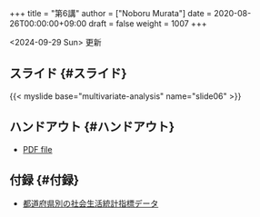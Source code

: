 +++
title = "第6講"
author = ["Noboru Murata"]
date = 2020-08-26T00:00:00+09:00
draft = false
weight = 1007
+++

<span class="timestamp-wrapper"><span class="timestamp">&lt;2024-09-29 Sun&gt; </span></span> 更新


## スライド {#スライド}

{{< myslide base="multivariate-analysis" name="slide06" >}}


## ハンドアウト {#ハンドアウト}

-   [PDF file](https://noboru-murata.github.io/multivariate-analysis/pdfs/slide06.pdf)


## 付録 {#付録}

-   [都道府県別の社会生活統計指標データ](https://noboru-murata.github.io/multivariate-analysis/data/japan_social.csv)
